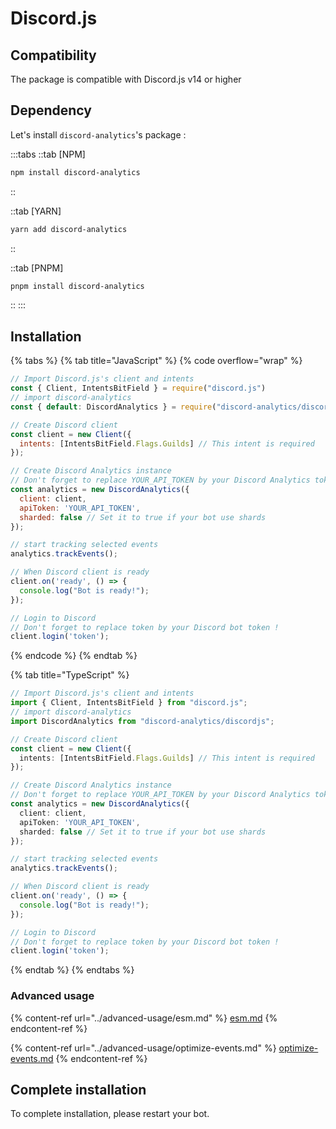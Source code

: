 # Discord.js

## Compatibility

The package is compatible with Discord.js v14 or higher

## Dependency

Let's install `discord-analytics`'s package :

:::tabs
::tab \[NPM]

```sh
npm install discord-analytics
```

::

::tab [YARN]

```bash
yarn add discord-analytics
```

::

::tab [PNPM]

```bash
pnpm install discord-analytics
```

::
:::

## Installation

{% tabs %}
{% tab title="JavaScript" %}
{% code overflow="wrap" %}

```javascript
// Import Discord.js's client and intents
const { Client, IntentsBitField } = require("discord.js")
// import discord-analytics
const { default: DiscordAnalytics } = require("discord-analytics/discordjs")

// Create Discord client
const client = new Client({
  intents: [IntentsBitField.Flags.Guilds] // This intent is required
});

// Create Discord Analytics instance
// Don't forget to replace YOUR_API_TOKEN by your Discord Analytics token !
const analytics = new DiscordAnalytics({
  client: client,
  apiToken: 'YOUR_API_TOKEN',
  sharded: false // Set it to true if your bot use shards
});

// start tracking selected events
analytics.trackEvents();

// When Discord client is ready
client.on('ready', () => {
  console.log("Bot is ready!");
});

// Login to Discord
// Don't forget to replace token by your Discord bot token !
client.login('token');
```

{% endcode %}
{% endtab %}

{% tab title="TypeScript" %}

```typescript
// Import Discord.js's client and intents
import { Client, IntentsBitField } from "discord.js";
// import discord-analytics
import DiscordAnalytics from "discord-analytics/discordjs";

// Create Discord client
const client = new Client({
  intents: [IntentsBitField.Flags.Guilds] // This intent is required
});

// Create Discord Analytics instance
// Don't forget to replace YOUR_API_TOKEN by your Discord Analytics token !
const analytics = new DiscordAnalytics({
  client: client,
  apiToken: 'YOUR_API_TOKEN',
  sharded: false // Set it to true if your bot use shards
});

// start tracking selected events
analytics.trackEvents();

// When Discord client is ready
client.on('ready', () => {
  console.log("Bot is ready!");
});

// Login to Discord
// Don't forget to replace token by your Discord bot token !
client.login('token');
```

{% endtab %}
{% endtabs %}

### Advanced usage

{% content-ref url="../advanced-usage/esm.md" %}
[esm.md](../advanced-usage/esm.md)
{% endcontent-ref %}

{% content-ref url="../advanced-usage/optimize-events.md" %}
[optimize-events.md](../advanced-usage/optimize-events.md)
{% endcontent-ref %}

## Complete installation

To complete installation, please restart your bot.

